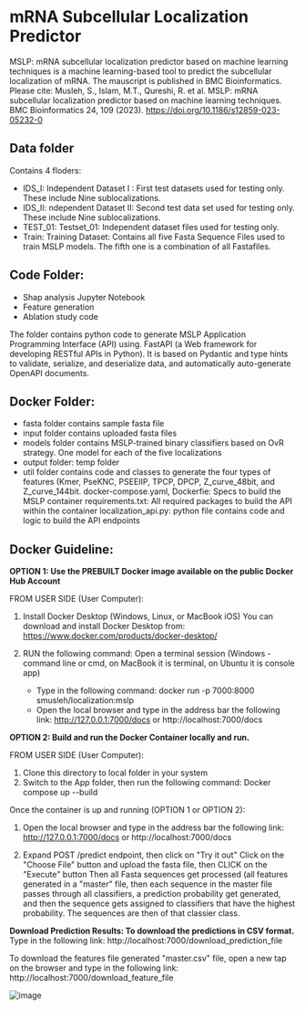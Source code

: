 # mRNA Subcellular Localization Predictor
MSLP: mRNA subcellular localization predictor based on machine learning techniques is a machine learning-based tool to predict the subcellular localization of mRNA. The mauscript is published in BMC Bioinformatics.
Please cite:
Musleh, S., Islam, M.T., Qureshi, R. et al. MSLP: mRNA subcellular localization predictor based on machine learning techniques. BMC Bioinformatics 24, 109 (2023). https://doi.org/10.1186/s12859-023-05232-0



## Data folder
Contains 4 floders:
* IDS_I: Independent Dataset I : 
         First test datasets used for testing only. These include Nine sublocalizations.
* IDS_II: ndependent Dataset II: 
         Second test data set used for testing only. These include Nine sublocalizations.
* TEST_01: Testset_01: 
         Independent dataset files used for testing only.
* Train: Training Dataset: 
         Contains all five Fasta Sequence Files used to train MSLP models. The fifth one is a combination of all Fastafiles.

## Code Folder:
* Shap analysis Jupyter Notebook
* Feature generation 
* Ablation study code


The folder contains python code to generate MSLP Application Programming Interface (API) using.
FastAPI (a Web framework for developing RESTful APIs in Python). It is based on Pydantic and 
type hints to validate, serialize, and deserialize data, and automatically auto-generate OpenAPI documents.


 ## Docker Folder:
 * fasta folder contains sample fasta file
 * input folder contains uploaded fasta files
 * models folder contains MSLP-trained binary classifiers based on OvR strategy.
                One model for each of the five localizations
 * output folder: temp folder
 * util folder contains code and classes to generate the four types of features (Kmer, PseKNC, PSEEIIP, 
              TPCP, DPCP, Z_curve_48bit, and Z_curve_144bit.
 docker-compose.yaml, Dockerfie: Specs to build the MSLP container
 requirements.txt: All required packages to build the API within the container 
 localization_api.py: python file contains code and logic to build the API endpoints
 
## Docker Guideline:
**OPTION 1: Use the PREBUILT Docker image available on the public Docker Hub Account**

FROM USER SIDE (User Computer):
1. Install Docker Desktop (Windows, Linux, or MacBook iOS)
	You can download and install Docker Desktop from: https://www.docker.com/products/docker-desktop/ 

2. RUN the following command: Open a terminal session (Windows - command line or cmd, on MacBook it is terminal, on Ubuntu it is console app)
	- Type in the following command:
		docker run -p 7000:8000 smusleh/localization:mslp
	- Open the local browser and type in the address bar the following link:
	  http://127.0.0.1:7000/docs or http://localhost:7000/docs  

**OPTION 2: Build and run the Docker Container locally and run.**

FROM USER SIDE (User Computer):
1. Clone this directory to local folder in your system
2. Switch to the App folder, then run the following command:
	Docker compose up --build

Once the container is up and running (OPTION 1 or OPTION 2):

1. Open the local browser and type in the address bar the following link:
	http://127.0.0.1:7000/docs or http://localhost:7000/docs 

2. Expand POST /predict endpoint, then click on "Try it out"
   Click on the "Choose File" button and upload the fasta file, then CLICK on the "Execute" button
   Then all Fasta sequences get processed (all features generated in a "master" file, then
   each sequence in the master file passes through all classifiers, a prediction probability
   get generated, and then the sequence gets assigned to classifiers that have the highest 
   probability. The sequences are then of that classier class.

**Download Prediction Results: To download the predictions in CSV format.**   
   Type in the following link:
   http://localhost:7000/download_prediction_file
   
   To download the features file generated "master.csv" file, open a new tap on the browser and
   type in the following link:
   http://localhost:7000/download_feature_file
   


![image](https://user-images.githubusercontent.com/19537901/211297065-1a82aff3-34b1-4b75-ad8f-78f0a28e685b.png)



